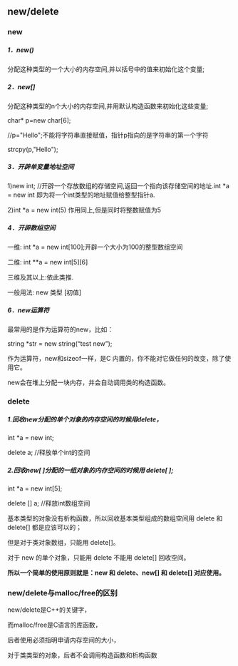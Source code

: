 ## new/delete

### new

##### 1．new() 

分配这种类型的一个大小的内存空间,并以括号中的值来初始化这个变量;

##### 2．new[] 

分配这种类型的n个大小的内存空间,并用默认构造函数来初始化这些变量;

char* p=new char[6];

//p="Hello";不能将字符串直接赋值，指针p指向的是字符串的第一个字符

strcpy(p,"Hello");

##### 3．开辟单变量地址空间

1)new int; //开辟一个存放数组的存储空间,返回一个指向该存储空间的地址.int *a = new int 即为将一个int类型的地址赋值给整型指针a.

2)int *a = new int(5) 作用同上,但是同时将整数赋值为5

##### 4．开辟数组空间

一维: int *a = new int[100];开辟一个大小为100的整型数组空间

二维: int **a = new int\[5][6]

三维及其以上:依此类推.

一般用法: new 类型 [初值]

##### 6．new运算符

最常用的是作为运算符的new，比如：

string *str = new string(“test new”);

作为运算符，new和sizeof一样，是C 内置的，你不能对它做任何的改变，除了使用它。

new会在堆上分配一块内存，并会自动调用类的构造函数。

### delete

##### 1.回收new分配的单个对象的内存空间的时候用delete，

int *a = new int;

delete a; //释放单个int的空间

##### 2.回收new[ ]分配的一组对象的内存空间的时候用 delete[ ];

int *a = new int[5];

delete [] a; //释放int数组空间



基本类型的对象没有析构函数，所以回收基本类型组成的数组空间用 delete 和 delete[] 都是应该可以的；

但是对于类对象数组，只能用 delete[]。

对于 new 的单个对象，只能用 delete 不能用 delete[] 回收空间。

 **所以一个简单的使用原则就是：new 和 delete、new[] 和 delete[] 对应使用。**

### new/delete与malloc/free的区别

new/delete是C++的关键字，

而malloc/free是C语言的库函数，

后者使用必须指明申请内存空间的大小，

对于类类型的对象，后者不会调用构造函数和析构函数

